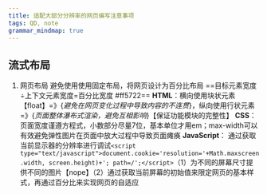 ```yaml
---
title: 适配大部分分辨率的网页编写注意事项
tags: QD, note
grammar_mindmap: true
---
```


## 流式布局

 1. 网页布局
避免使用使用固定布局，将网页设计为百分比布局
==目标元素宽度÷上下文元素宽度=百分比宽度 #ff5722==
**HTML**：横向使用块状元素【float】=》{*避免在网页变化过程中导致内容的不连贯*}，纵向使用行状元素=》{*页面整体瀑布式渲染，避免互相影响*}【保证功能模块的完整性】
**CSS**：页面宽度谨遵方程式，小数部分尽量7位，基本单位才用em；max-width可以有效避免弹性图片在页面中放大过程中导致页面瘫痪
**JavaScript**：
通过获取当前显示器的分辨率进行调试`<script type="text/javascript">document.cookie='resolution='+Math.maxscreen.width,
screen.height)+'; path=/';</script>`（1）为不同的屏幕尺寸提供不同的图片【nope】（2）通过获取当前屏幕的初始值来限定网页的基本样式，再通过百分比来实现网页的自适应